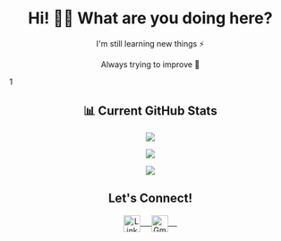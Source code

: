 <h1 align="center"> Hi! 👋🏻 What are you doing here? </h1>
<p align="center">I'm still learning new things ⚡</p>
<p align="center">Always trying to improve 🚀</p>
1
<h2 align="center">📊 Current GitHub Stats</h2>

<div align="center">

![](https://github-readme-streak-stats.herokuapp.com/?user=jfaundez07&theme=tokyonight&hide_border=true)

[![](https://visitcount.itsvg.in/api?id=jfaundez07&icon=2&color=0)](https://visitcount.itsvg.in)

![](https://github-readme-stats.vercel.app/api/top-langs/?username=jfaundez07&theme=tokyonight&hide_border=true&include_all_commits=true&count_private=false&layout=compact)

</div>

<h2 align="center">Let's Connect!</h2> 

<p align="center">
    <a href="https://www.linkedin.com/in/joaquin-faundez-concha-ab3159269" target="_blank">
        <img align="center" alt="LinkedIn" width="30px" src="https://www.vectorlogo.zone/logos/linkedin/linkedin-icon.svg" /> &nbsp; &nbsp;
    </a>
    <a href="mailto:j.faundez07@ufromail.cl" target="_blank">
        <img align="center" alt="Gmail" width="30px" src="https://www.vectorlogo.zone/logos/gmail/gmail-icon.svg" /> &nbsp; &nbsp;
    </a>
    <br/>
    <br/>
</p>